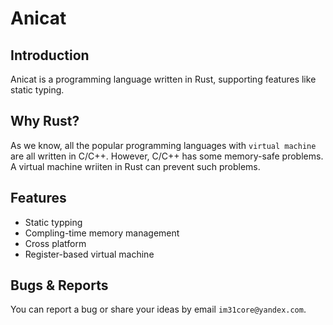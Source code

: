 # Anicat
## Introduction
Anicat is a programming language written in Rust, supporting features like static typing.

## Why Rust?
As we know, all the popular programming languages with `virtual machine` are all written in C/C++. However, C/C++ has some memory-safe problems. A virtual machine wriiten in Rust can prevent such problems.

## Features
* Static typping
* Compling-time memory management
* Cross platform
* Register-based virtual machine

## Bugs & Reports
You can report a bug or share your ideas by email `im31core@yandex.com`.
